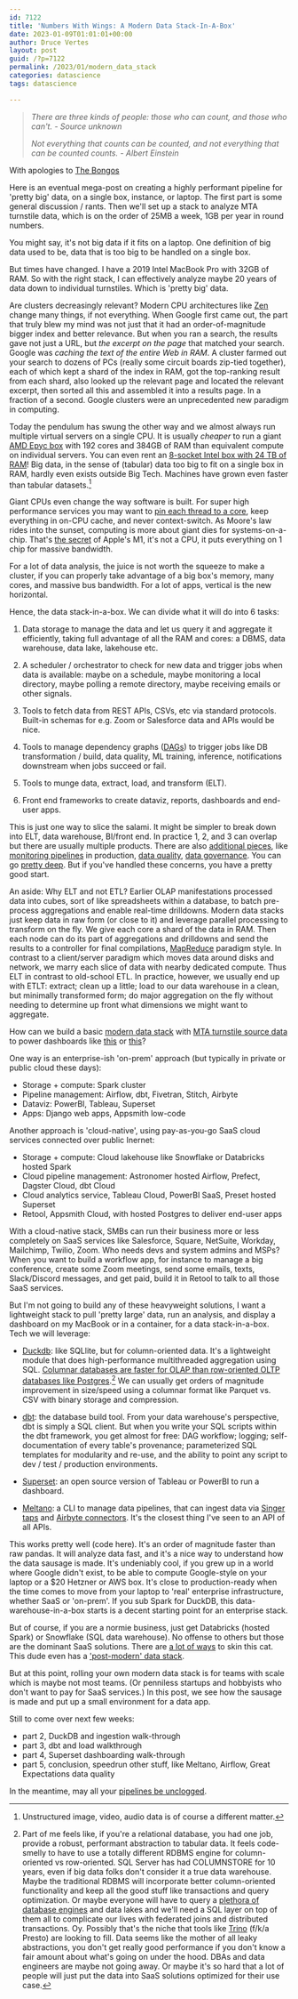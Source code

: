 ```yaml
---
id: 7122
title: 'Numbers With Wings: A Modern Data Stack-In-A-Box'
date: 2023-01-09T01:01:01+00:00
author: Druce Vertes
layout: post
guid: /?p=7122
permalink: /2023/01/modern_data_stack
categories: datascience
tags: datascience

---
```

>*There are three kinds of people: those who can count, and those who can't. - Source unknown*
>
>*Not everything that counts can be counted, and not everything that can be counted counts. - Albert Einstein*
<!--more-->

With apologies to [The Bongos](https://www.youtube.com/watch?v=XdPNmHJNQpc)

Here is an eventual mega-post on creating a highly performant pipeline for 'pretty big' data, on a single box, instance, or laptop. The first part is some general discussion / rants. Then we'll set up a stack to analyze MTA turnstile data, which is on the order of 25MB a week, 1GB per year in round numbers.

You might say, it's not big data if it fits on a laptop. One definition of big data used to be, data that is too big to be handled on a single box.

But times have changed. I have a 2019 Intel MacBook Pro with 32GB of RAM. So with the right stack, I can effectively analyze maybe 20 years of data down to individual turnstiles. Which is 'pretty big' data.

Are clusters decreasingly relevant? Modern CPU architectures like [Zen](https://en.wikipedia.org/wiki/Zen_4) change many things, if not everything. When Google first came out, the part that truly blew my mind was not just that it had an order-of-magnitude bigger index and better relevance. But when you ran a search, the results gave not just a URL, but *the excerpt on the page* that matched your search. Google was *caching the text of the entire Web in RAM*. A cluster farmed out your search to dozens of PCs (really some circuit boards zip-tied together), each of which kept a shard of the index in RAM, got the top-ranking result from each shard, also looked up the relevant page and located the relevant excerpt, then sorted all this and assembled it into a results page. In a fraction of a second. Google clusters were an unprecedented new paradigm in computing. 

Today the pendulum has swung the other way and we almost always run multiple virtual servers on a single CPU. It is usually *cheaper* to run a giant [AMD Epyc box](https://aws.amazon.com/blogs/aws/new-amazon-ec2-c6a-instances-powered-by-3rd-gen-amd-epyc-processors-for-compute-intensive-workloads/) with 192 cores and 384GB of RAM than equivalent compute on individual servers. You can even rent an [8-socket Intel box with 24 TB of RAM](https://aws.amazon.com/ec2/instance-types/high-memory/)! Big data, in the sense of (tabular) data too big to fit on a single box in RAM, hardly even exists outside Big Tech. Machines have grown even faster than tabular datasets.[^1]

Giant CPUs even change the way software is built. For super high performance services you may want to [pin each thread to a core](https://twitter.com/alexxubyte/status/1588203762945884160), keep everything in on-CPU cache, and never context-switch. As Moore's law rides into the sunset, computing is more about giant dies for systems-on-a-chip. That's [the secret](https://debugger.medium.com/why-is-apples-m1-chip-so-fast-3262b158cba2) of Apple's M1, it's not a CPU, it puts everything on 1 chip for massive bandwidth. 

For a lot of data analysis, the juice is not worth the squeeze to make a cluster, if you can properly take advantage of a big box's memory, many cores, and massive bus bandwidth. For a lot of apps, vertical is the new horizontal. 

Hence, the data stack-in-a-box. We can divide what it will do into 6 tasks:

1. Data storage to manage the data and let us query it and aggregate it efficiently, taking full advantage of all the RAM and cores: a DBMS, data warehouse, data lake, lakehouse etc.

2. A scheduler / orchestrator to check for new data and trigger jobs when data is available: maybe on a schedule, maybe monitoring a local directory, maybe polling a remote directory, maybe receiving emails or other signals.

3. Tools to fetch data from REST APIs, CSVs, etc via standard protocols. Built-in schemas for e.g. Zoom or Salesforce data and APIs would be nice.

4. Tools to manage dependency graphs ([DAGs](https://en.wikipedia.org/wiki/Directed_acyclic_graph)) to trigger jobs like DB transformation / build, data quality, ML training, inference, notifications downstream when jobs succeed or fail.

5. Tools to munge data, extract, load, and transform (ELT).

6. Front end frameworks to create dataviz, reports, dashboards and end-user apps.

This is just one way to slice the salami. It might be simpler to break down into ELT, data warehouse, BI/front end. In practice 1, 2, and 3 can overlap but there are usually multiple products. There are also [additional pieces](https://i.redd.it/pdnuk1r0yjf71.jpg), like [monitoring pipelines](https://www.acceldata.io/article/what-is-data-pipeline-monitoring) in production, [data quality](https://greatexpectations.io/), [data governance](https://www.collibra.com/us/en/products/data-governance). You can go [pretty deep](https://mattturck.wpenginepowered.com/wp-content/uploads/2021/12/2021-MAD-Landscape-v3.pdf). But if you've handled these concerns, you have a pretty good start.

An aside: Why ELT and not ETL? Earlier OLAP manifestations processed data into cubes, sort of like spreadsheets within a database, to batch pre-process aggregations and enable real-time drilldowns. Modern data stacks just keep data in raw form (or close to it) and leverage parallel processing to transform on the fly. We give each core a shard of the data in RAM. Then each node can do its part of aggregations and drilldowns and send the results to a controller for final compilations, [MapReduce](https://en.wikipedia.org/wiki/MapReduce) paradigm style. In contrast to a client/server paradigm which moves data around disks and network, we marry each slice of data with nearby dedicated compute. Thus ELT in contrast to old-school ETL. In practice, however, we usually end up with ETLT: extract; clean up a little; load to our data warehouse in a clean, but minimally transformed form; do major aggregation on the fly without needing to determine up front what dimensions we might want to aggregate.

How can we build a basic [modern data stack](https://www.getdbt.com/blog/future-of-the-modern-data-stack/) with [MTA turnstile source data](https://data.ny.gov/Transportation/Turnstile-Usage-Data-2020/py8k-a8wg) to power dashboards like [this](https://toddwschneider.com/dashboards/nyc-subway-turnstiles/) or [this](https://www.subwayridership.nyc/)?

One way is an enterprise-ish 'on-prem' approach (but typically in private or public cloud these days):
- Storage + compute: Spark cluster 
- Pipeline management: Airflow, dbt, Fivetran, Stitch, Airbyte 
- Dataviz: PowerBI, Tableau, Superset
- Apps: Django web apps, Appsmith low-code

Another approach is 'cloud-native', using pay-as-you-go SaaS cloud services connected over public Inernet:
- Storage + compute: Cloud lakehouse like Snowflake or Databricks hosted Spark
- Cloud pipeline management: Astronomer hosted Airflow, Prefect, Dagster Cloud, dbt Cloud
- Cloud analytics service, Tableau Cloud, PowerBI SaaS, Preset hosted Superset
- Retool, Appsmith Cloud, with hosted Postgres to deliver end-user apps

With a cloud-native stack, SMBs can run their business more or less completely on SaaS services like Salesforce, Square, NetSuite, Workday, Mailchimp, Twilio, Zoom. Who needs devs and system admins and MSPs? When you want to build a workflow app, for instance to manage a big conference, create some Zoom meetings, send some emails, texts, Slack/Discord messages, and get paid, build it in Retool to talk to all those SaaS services. 

But I'm not going to build any of these heavyweight solutions, I want a lightweight stack to pull 'pretty large' data, run an analysis, and display a dashboard on my MacBook or in a container, for a data stack-in-a-box. Tech we will leverage:

- [Duckdb](https://duckdb.org/): like SQLlite, but for column-oriented data. It's a lightweight module that does high-performance multithreaded aggregation using SQL. [Columnar databases are faster for OLAP than row-oriented OLTP databases like Postgres](https://loonytek.com/2017/05/04/why-analytic-workloads-are-faster-on-columnar-databases/).[^2] We can usually get orders of magnitude improvement in size/speed using a columnar format like Parquet vs. CSV with binary storage and compression.

- [dbt](https://www.getdbt.com/blog/future-of-the-modern-data-stack/): the database build tool. From your data warehouse's perspective, dbt is simply a SQL client. But when you write your SQL scripts within the dbt framework, you get almost for free: DAG workflow; logging; self-documentation of every table's provenance; parameterized SQL templates for modularity and re-use, and the ability to point any script to dev / test / production environments. 

- [Superset](https://superset.apache.org): an open source version of Tableau or PowerBI to run a dashboard.

- [Meltano](https://meltano.com): a CLI to manage data pipelines, that can ingest data via [Singer taps](https://www.singer.io/#taps) and [Airbyte connectors](https://airbyte.com/connectors). It's the closest thing I've seen to an API of all APIs.

This works pretty well (code here). It's an order of magnitude faster than raw pandas. It will analyze data fast, and it's a nice way to understand how the data sausage is made. It's undeniably cool, if you grew up in a world where Google didn't exist, to be able to compute Google-style on your laptop or a $20 Hetzner or AWS box. It's close to production-ready when the time comes to move from your laptop to 'real' enterprise infrastructure, whether SaaS or 'on-prem'. If you sub Spark for DuckDB, this data-warehouse-in-a-box starts is a decent starting point for an enterprise stack.

But of course, if you are a normie business, just get Databricks (hosted Spark) or Snowflake (SQL data warehouse).  No offense to others but those are the dominant SaaS solutions. There are [a lot of ways](https://www.moderndatastack.xyz/stacks) to skin this cat. This dude even has a ['post-modern' data stack](https://blog.devgenius.io/modern-data-stack-demo-5d75dcdfba50). 

But at this point, rolling your own modern data stack is for teams with scale which is maybe not most teams. (Or penniless startups and hobbyists who don't want to pay for SaaS services.) In this post, we see how the sausage is made and put up a small environment for a data app.

Still to come over next few weeks:

- part 2, DuckDB and ingestion walk-through
- part 3, dbt and load walkthrough
- part 4, Superset dashboarding walk-through
- part 5, conclusion, speedrun other stuff, like Meltano, Airflow, Great Expectations data quality

In the meantime, may all your [pipelines be unclogged](https://www.youtube.com/shorts/QIrK40UneH0). 

[^1]: Unstructured image, video, audio data is of course a different matter.

[^2]: Part of me feels like, if you're a relational database, you had one job, provide a robust, performant abstraction to tabular data. It feels code-smelly to have to use a totally different RDBMS engine for column-oriented vs row-oriented. SQL Server has had COLUMNSTORE for 10 years, even if big data folks don't consider it a true data warehouse. Maybe the traditional RDBMS will incorporate better column-oriented functionality and keep all the good stuff like transactions and query optimization. Or maybe everyone will have to query a [plethora of database engines](https://db-engines.com/en/ranking) and data lakes and we'll need a SQL layer on top of them all to complicate our lives with federated joins and distributed transactions. Oy. Possibly that's the niche that tools like [Trino](https://trino.io/) (f/k/a Presto) are looking to fill. Data seems like the mother of all leaky abstractions, you don't get really good performance if you don't know a fair amount about what's going on under the hood. DBAs and data engineers are maybe not going away. Or maybe it's so hard that a lot of people will just put the data into SaaS solutions optimized for their use case.

